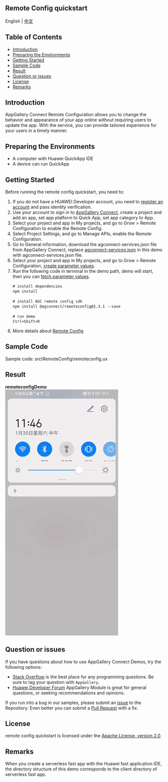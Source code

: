 ## Remote Config quickstart

English | [中文](./README_ZH.md)

## Table of Contents

 * [Introduction](#introduction)
 * [Preparing the Environments](#preparing-the-environments)
 * [Getting Started](#getting-started)
 * [Sample Code](#sample-Code)
 * [Result](#result)
 * [Question or issues](#question-or-issues)
 * [License](#license)
 * [Remarks](#Remarks)

## Introduction
AppGallery Connect Remote Configuration allows you to change the behavior and appearance of your app online without requiring users to update the app. With the service, you can provide tailored experience for your users in a timely manner.

## Preparing the Environments
* A computer with Huawei QuickApp IDE
* A device can run QuickApp

## Getting Started
Before running the remote config quickstart, you need to:
1. If you do not have a HUAWEI Developer account, you need to [register an account](https://developer.huawei.com/consumer/en/doc/start/registration-and-verification-0000001053628148) and pass identity verification.
2. Use your account to sign in to [AppGallery Connect](https://developer.huawei.com/consumer/cn/service/josp/agc/index.html#/), create a project and add an app, set app platform to Quick App, set app category to App.
3. Select your project and app in My projects, and go to Grow > Remote Configuration to enable the Remote Config.
4. Select Project Settings, and go to Manage APIs, enable the Remote Configuration.
5. Go to General information, download the agconnect-services.json file from AppGallery Connect, replace [agconnect-services.json](./agconnect-services.json) in this demo with agconnect-services.json file.
6. Select your project and app in My projects, and go to Grow > Remote Configuration, [create parameter values](https://developer.huawei.com/consumer/en/doc/development/AppGallery-connect-Guides/agc-remoteconfig-web-cloudconfig-0000001056699160).
7. Run the following code in terminal in the demo path, demo will start, then you can [fetch parameter values](https://developer.huawei.com/consumer/en/doc/development/AppGallery-connect-Guides/agc-remoteconfig-web-obtainconfig-0000001056621220).
    ``` 
    # install dependencies
    npm install
    
    # install AGC remote config sdk
    npm install @agconnect/remoteconfig@1.3.1 --save
    
    # run demo
    Ctrl+Shift+R
    ```
8. More details about [Remote Config]()

## Sample Code

Sample code: src\RemoteConfig\remoteconfig.ux

## Result

**remoteconfigDemo**</br>
<img src="image/remoteconfigQuickApp.gif" alt="remoteconfigDemo" height="782"/>

## Question or issues

If you have questions about how to use AppGallery Connect Demos, try the following options:
* [Stack Overflow](https://stackoverflow.com/) is the best place for any programming questions. Be sure to tag your question with `AppGallery`.
* [Huawei Developer Forum](https://forums.developer.huawei.com/forumPortal/en/home) AppGallery Module is great for general questions, or seeking recommendations and opinions.

If you run into a bug in our samples, please submit an [issue](https://github.com/AppGalleryConnect/agc-demos/issues) to the Repository. Even better you can submit a [Pull Request](https://github.com/AppGalleryConnect/agc-demos/pulls) with a fix.

## License
remote config quickstart is licensed under the [Apache License, version 2.0](http://www.apache.org/licenses/LICENSE-2.0).

## Remarks
When you create a serverless fast app with the Huawei fast application IDE, the directory structure of this demo corresponds to the client directory of serverless fast app.